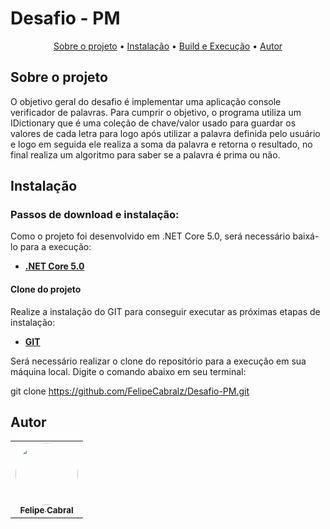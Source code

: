 # Desafio - PM

<p align="center">
  <a href="#about">Sobre o projeto</a> •
  <a href="#installation">Instalação</a> •
  <a href="#build-exec">Build e Execução</a> •
  <a href="#author">Autor</a>
</p>

## <a name="about"></a>Sobre o projeto
O objetivo geral do desafio é implementar uma aplicação console verificador de palavras. Para cumprir o objetivo, o programa utiliza um IDictionary que é uma coleção de chave/valor usado para guardar os valores de cada letra para logo após utilizar a palavra definida pelo usuário e logo em seguida ele realiza a soma da palavra e retorna o resultado, no final realiza um algoritmo para saber se a palavra é prima ou não.

## <a name="installation"></a>Instalação

### Passos de download e instalação:

Como o projeto foi desenvolvido em .NET Core 5.0, será necessário baixá-lo para a execução:

* **[.NET Core 5.0](https://dotnet.microsoft.com/download/dotnet/5.0)**

#### Clone do projeto

Realize a instalação do GIT para conseguir executar as próximas etapas de instalação:

* **[GIT](https://git-scm.com/downloads)**

Será necessário realizar o clone do repositório para a execução em sua máquina local. Digite o comando abaixo em seu terminal:


git clone https://github.com/FelipeCabralz/Desafio-PM.git


## <a name="author"></a>Autor
<table>
  <tr>
    <td align="center"><a href="https://github.com/FelipeCabralz"><img style="border-radius: 50%;" src="https://avatars.githubusercontent.com/u/78245415?s=400&u=0aa29d4f8b3a6183d7a541820136d0425b74659f&v=4" width="100px;" alt=""/><br /><sub><b>Felipe Cabral</b></sub></a><br />
  </tr>
</table>
